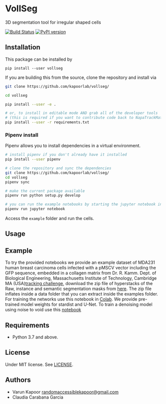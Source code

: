 # VollSeg
3D segmentation tool for irregular shaped cells

[![Build Status](https://travis-ci.com/kapoorlab/vollseg.svg?branch=master)](https://travis-ci.com/github/kapoorlab/vollseg)
[![PyPI version](https://img.shields.io/pypi/v/vollseg.svg?maxAge=2591000)](https://pypi.org/project/vollseg/)
## Installation
This package can be installed by 


`pip install --user vollseg`

If you are building this from the source, clone the repository and install via

```bash
git clone https://github.com/kapoorlab/vollseg/

cd vollseg

pip install --user -e .

# or, to install in editable mode AND grab all of the developer tools
# (this is required if you want to contribute code back to NapaTrackMater)
pip install --user -r requirements.txt
```


### Pipenv install

Pipenv allows you to install dependencies in a virtual environment.

```bash
# install pipenv if you don't already have it installed
pip install --user pipenv

# clone the repository and sync the dependencies
git clone https://github.com/kapoorlab/vollseg/
cd vollseg
pipenv sync

# make the current package available
pipenv run python setup.py develop

# you can run the example notebooks by starting the jupyter notebook inside the virtual env
pipenv run jupyter notebook
```

Access the `example` folder and run the cells.

## Usage

## Example

To try the provided notebooks we provide an example dataset of MDA231 human breast carcinoma cells infected with a pMSCV vector including the GFP sequence, embedded in a collagen matrix from Dr. R. Kamm. Dept. of Biological Engineering, Massachusetts Institute of Technology, Cambridge MA (USA)[tracking challenge](http://celltrackingchallenge.net/3d-datasets/), download the zip file of hyperstacks of the Raw, instance and semantic segmentation masks from [here](https://drive.google.com/drive/folders/1ze8KsrFI0-UTrsMnAPomiyf4sN8aCm__?usp=sharing). The zip file inflates inside a data folder that you can extract inside the examples folder. For training the networks use this notebook in [Colab](https://github.com/kapoorlab/VollSeg/blob/main/examples/ColabTrainModel.ipynb). We provide  pre-trained model weights for stardist and U-Net. To train a denoising model using noise to void use this [notebook](https://github.com/kapoorlab/VollSeg/blob/main/examples/ColabN2VTrain.ipynb) 

## Requirements

- Python 3.7 and above.


## License

Under MIT license. See [LICENSE](LICENSE).

## Authors

- Varun Kapoor <randomaccessiblekapoor@gmail.com>
- Claudia Carabana Garcia
